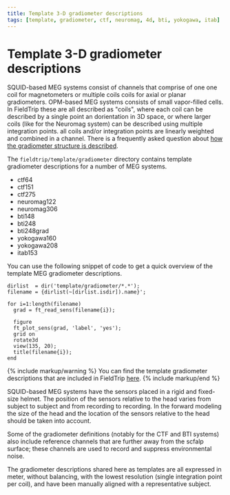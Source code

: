 ```yaml
---
title: Template 3-D gradiometer descriptions
tags: [template, gradiometer, ctf, neuromag, 4d, bti, yokogawa, itab]
---
```


# Template 3-D gradiometer descriptions

SQUID-based MEG systems consist of channels that comprise of one one coil for magnetometers or multiple coils coils for axial or planar gradiometers. OPM-based MEG systems consists of small vapor-filled cells. In FieldTrip these are all described as "coils", where each coil can be described by a single point an dorientation in 3D space, or where larger coils (like for the Neuromag system) can be described using multiple integration points. all coils and/or integration points are linearly weighted and combined in a channel. There is a frequently asked question about [how the gradiometer structure is described](/faq/how_are_electrodes_magnetometers_or_gradiometers_described).

The `fieldtrip/template/gradiometer` directory contains template gradiometer descriptions for a number of MEG systems.

- ctf64
- ctf151
- ctf275
- neuromag122
- neuromag306
- bti148
- bti248
- bti248grad
- yokogawa160
- yokogawa208
- itab153

You can use the following snippet of code to get a quick overview of the template MEG gradiometer descriptions.

    dirlist  = dir('template/gradiometer/*.*');
    filename = {dirlist(~[dirlist.isdir]).name}';

    for i=1:length(filename)
      grad = ft_read_sens(filename{i});

      figure
      ft_plot_sens(grad, 'label', 'yes');
      grid on
      rotate3d
      view(135, 20);
      title(filename{i});
    end

{% include markup/warning %}
You can find the template gradiometer descriptions that are included in FieldTrip [here](https://github.com/fieldtrip/fieldtrip/tree/master/template/gradiometer).
{% include markup/end %}

SQUID-based MEG systems have the sensors placed in a rigid and fixed-size helmet. The position of the sensors relative to the head varies from subject to subject and from recording to recording. In the forward modeling the size of the head and the location of the sensors relative to the head should be taken into account.

Some of the gradiometer definitions (notably for the CTF and BTI systems) also include reference channels that are further away from the scfalp surface; these channels are used to record and suppress environmental noise.

The gradiometer descriptions shared here as templates are all expressed in meter, without balancing, with the lowest resolution (single integration point per coil), and have been manually aligned with a representative subject.
